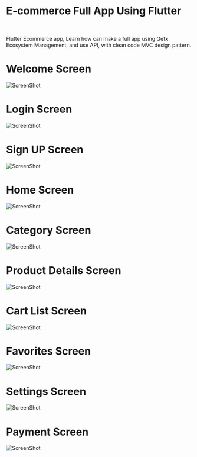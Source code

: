 <h1>E-commerce Full App Using Flutter</h1>
<br>
<p>Flutter Ecommerce app, Learn how can make a full app using Getx Ecosystem Management, and use API, with clean code MVC design pattern.</p>

<h1>Welcome Screen</h1>

![ScreenShot](url)

<h1>Login Screen</h1>

![ScreenShot](url)

<h1>Sign UP Screen</h1>

![ScreenShot](url)

<h1>Home Screen</h1>

![ScreenShot](url)

<h1>Category Screen</h1>

![ScreenShot](url)

<h1>Product Details Screen</h1>

![ScreenShot](url)

<h1>Cart List Screen</h1>

![ScreenShot](url)

<h1>Favorites Screen</h1>

![ScreenShot](url)

<h1>Settings Screen</h1>

![ScreenShot](url)

<h1>Payment Screen</h1>

![ScreenShot](url)

